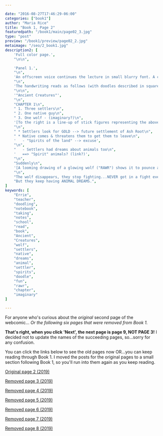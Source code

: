 ```yaml
---

date: "2016-08-27T17:46:29-06:00"
categories: ["book1"]
author: "Maria Rice"
title: "Book 1, Page 2"
featuredpath: "/book1/main/page02_3.jpg"
type: "post"
preview: "/book1/preview/page02_2.jpg"
metaimage: "/seo/2_book1.jpg"
description2: [
    'Full color page.',
    "\n\n",

    'Panel 1.',
    "\n",
    'An offscreen voice continues the lecture in small blurry font. A close-up view of a wire-bound notebook lying on a wooden surface takes up the entire panel, which also takes up the entire page. Handwriting and doodles in blue ink nearly cover the whole sheet of notebook paper. A hand finishes underlining the words "ANIMAL DREAMS" at the bottom of the page with a pen that writes in the same blue ink.',
    "\n",
    'The handwriting reads as follows (with doodles described in square brackets):',
    "\n\n",
    '"Ancient Creatures"',
    "\n",
    "CHAPTER 1\n",
    " 1. Three settlers\n",
    " 2. One native guy\n",
    " 3. One wolf - (imaginary?)\n",
    '[To the right is a line-up of stick figures representing the above characters. The settlers wear cowboy hats, the native wears a feather and holds a knife, and the word "RAWR" is scrawled under the wolf.]',
    "\n",
    " * Settlers look for GOLD --> future settlement of Ash Root\n",
    " * Native comes & threatens them to get them to leave\n",
    '   - "Spirits of the land" --> excuse',
    "\n",
    "   - Settlers had dreams about animals too\n",
    '   ==> "Spirit" animals? (link?)',
    "\n",
    "Suddenly\n",
    '[A looming drawing of a glowing wolf ("RAWR") shows it to pounce and roar at one settler, who raises his arms and screams ("AH!"), causing his hat to fly off. The other two settlers ("Is that a wolf?") and the native ("Oh drat...") all stand to the right.]',
    "\n",
    "The wolf disappears, they stop fighting...NEVER got in a fight ever again...\n",
    "But they keep having ANIMAL DREAMS.",
]
keywords: [
    "Errie", 
    "teacher",
    "doodling", 
    "notebook", 
    "taking",
    "notes", 
    "school", 
    "read", 
    "book", 
    "Ancient",
    "Creatures",
    "wolf",
    "settlers",
    "native",
    "dreams",
    "animal",
    "settler",
    "spirits",
    "doodle",
    "fun",
    "rawr",
    "chapter",
    "imaginary"
]

---
```


For anyone who's curious about the _original_ second page of the webcomic...
_Or the following six pages that were removed from Book 1._ 

**That's right, when you click 'Next', the next page is page 9, NOT PAGE 3!** 
I decided not to update the names of the succeeding pages, so...sorry for any confusion. 

You can click the links below to see the old pages now OR...you can keep reading through Book 1. 
I moved the posts for the original pages to a small section following Book 1, so you'll run into them again as you keep reading.

[Original page 2 (2019)][1]

[Removed page 3 (2019)][2]

[Removed page 4 (2019)][3]

[Removed page 5 (2019)][4]

[Removed page 6 (2019)][5]

[Removed page 7 (2019)][6]

[Removed page 8 (2019)][7]

[1]: /misc/original-prologue-2/
[2]: /misc/original-prologue-3/
[3]: /misc/original-prologue-4/
[4]: /misc/original-prologue-5/
[5]: /misc/original-prologue-6/
[6]: /misc/original-prologue-7/
[7]: /misc/original-prologue-8/